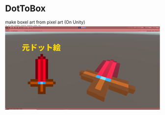 # DotToBox
make boxel art from pixel art (On Unity)
![result](https://github.com/kerokou/DotToBox/blob/master/2019-04-21.png)
